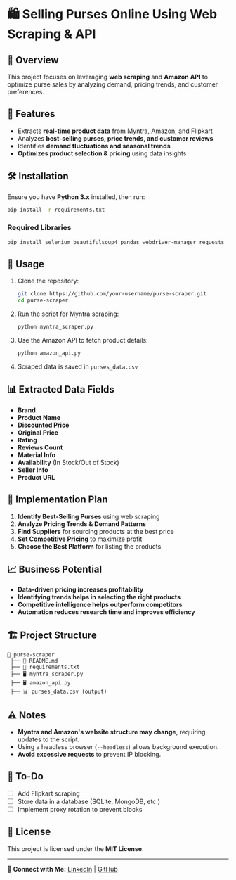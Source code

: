 # 🛍️ Selling Purses Online Using Web Scraping & API

## 📌 Overview
This project focuses on leveraging **web scraping** and **Amazon API** to optimize purse sales by analyzing demand, pricing trends, and customer preferences.

## 🚀 Features
- Extracts **real-time product data** from Myntra, Amazon, and Flipkart
- Analyzes **best-selling purses, price trends, and customer reviews**
- Identifies **demand fluctuations and seasonal trends**
- **Optimizes product selection & pricing** using data insights

## 🛠️ Installation
Ensure you have **Python 3.x** installed, then run:

```bash
pip install -r requirements.txt
```

### **Required Libraries**
```bash
pip install selenium beautifulsoup4 pandas webdriver-manager requests
```

## 🔧 Usage
1. Clone the repository:
   ```bash
   git clone https://github.com/your-username/purse-scraper.git
   cd purse-scraper
   ```
2. Run the script for Myntra scraping:
   ```bash
   python myntra_scraper.py
   ```
3. Use the Amazon API to fetch product details:
   ```bash
   python amazon_api.py
   ```
4. Scraped data is saved in `purses_data.csv`

## 📊 Extracted Data Fields
- **Brand**
- **Product Name**
- **Discounted Price**
- **Original Price**
- **Rating**
- **Reviews Count**
- **Material Info**
- **Availability** (In Stock/Out of Stock)
- **Seller Info**
- **Product URL**

## 🔄 Implementation Plan
1. **Identify Best-Selling Purses** using web scraping
2. **Analyze Pricing Trends & Demand Patterns**
3. **Find Suppliers** for sourcing products at the best price
4. **Set Competitive Pricing** to maximize profit
5. **Choose the Best Platform** for listing the products

## 📈 Business Potential
- **Data-driven pricing increases profitability**
- **Identifying trends helps in selecting the right products**
- **Competitive intelligence helps outperform competitors**
- **Automation reduces research time and improves efficiency**

## 🏗️ Project Structure
```
📂 purse-scraper
 ├── 📝 README.md
 ├── 📜 requirements.txt
 ├── 🖥️ myntra_scraper.py
 ├── 🖥️ amazon_api.py
 ├── 📊 purses_data.csv (output)
```

## ⚠️ Notes
- **Myntra and Amazon's website structure may change**, requiring updates to the script.
- Using a headless browser (`--headless`) allows background execution.
- **Avoid excessive requests** to prevent IP blocking.

## 📌 To-Do
- [ ] Add Flipkart scraping
- [ ] Store data in a database (SQLite, MongoDB, etc.)
- [ ] Implement proxy rotation to prevent blocks

## 📄 License
This project is licensed under the **MIT License**.

---

🔗 **Connect with Me:** [LinkedIn](https://linkedin.com/in/your-profile) | [GitHub](https://github.com/your-username)



